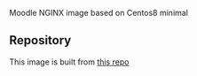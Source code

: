 Moodle NGINX image based on Centos8 minimal

## Repository
This image is built from [this repo](https://github.com/krestomatio/container_builder/tree/master/moodle_nginx_web)
